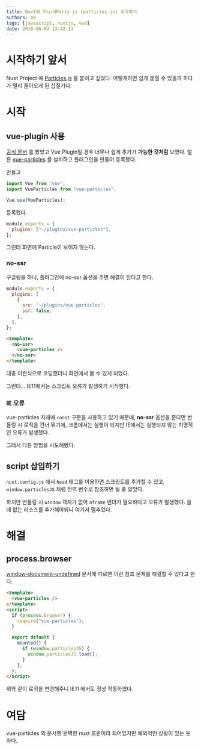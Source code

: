 ```yaml
---
title: Nuxt에 ThirdParty js (particles.js) 추가하기
authors: me
tags: [javascript, nuxtjs, vue]
date: 2018-06-02 13:42:11
---
```


# 시작하기 앞서

Nuxt Project 에 [Particles.js](https://vincentgarreau.com/particles.js/) 를 붙히고 싶었다.
어떻게하면 쉽게 붙힐 수 있을까 하다가 멀리 돌아오게 된 삽질기다.

# 시작

## vue-plugin 사용

[공식 문서](https://nuxtjs.org/guide/plugins/) 를 봤었고 Vue Plugin일 경우 너무나 쉽게 추가가 **가능한 것처럼** 보였다.
얼른 [vue-particles](https://github.com/creotip/vue-particles) 를 설치하고 플러그인을 만들어 등록했다.

만들고

```js title="vue-particles.js"
import Vue from "vue";
import VueParticles from "vue-particles";

Vue.use(VueParticles);
```

등록했다.

```js title="nuxt.config.js"
module.exports = {
  plugins: ["~/plugins/vue-particles"],
};
```

그런데 화면에 Particle이 보이지 않는다.

### no-ssr

구글링을 하니, 플러그인에 no-ssr 옵션을 주면 해결이 된다고 한다.

```js title="nuxt.config.js"
module.exports = {
  plugins: [
    {
      src: "~/plugins/vue-particles",
      ssr: false,
    },
  ],
};
```

```html title="Particles.vue"
<template>
  <no-ssr>
    <vue-particles />
  </no-ssr>
</template>
```

대충 이런식으로 코딩했더니 화면에서 볼 수 있게 되었다.

그런데... IE11에서는 스크립트 오류가 발생하기 시작했다.

### IE 오류

vue-particles 자체에 `const` 구문을 사용하고 있기 때문에, **no-ssr** 옵션을 준다면 번들링 시 로직을 건너 뛰기에, 크롬에서는 실행이 되지만 IE에서는 실행되지 않는 치명적인 오류가 발생했다.

그래서 다른 방법을 시도해봤다.

## script 삽입하기

`nuxt.config.js` 에서 `head` 태그를 이용하면 스크립트를 추가할 수 있고,
`window.particlesJS` 처럼 전역 변수로 참조하면 될 줄 알았다.

하지만 번들링 시 `window` 객체가 없어 `aframe` 벤더가 필요하다고 오류가 발생했다.
쓸데 없는 리소스를 추가해야되니 여기서 멈추었다.

# 해결

## process.browser

[window-document-undefined](https://nuxtjs.org/faq/window-document-undefined/) 문서에 따르면 이런 참조 문제를 해결할 수 있다고 한다.

```html title="Particles.vue"
<template>
  <vue-particles />
</template>
<script>
  if (process.browser) {
    require("vue-particles");
  }

  export default {
    mounted() {
      if (window.particlesJS) {
        window.particlesJS.load();
      }
    },
  };
</script>
```

위와 같이 로직을 변경해주니 IE11 에서도 정상 작동하였다.

# 여담

vue-particles 의 문서엔 완벽한 nuxt 호환이라 되어있지만 예외적인 상황이 있는 듯 하다.
